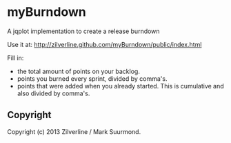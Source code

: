 myBurndown
==========

A jqplot implementation to create a release burndown

Use it at: http://zilverline.github.com/myBurndown/public/index.html

Fill in:
- the total amount of points on your backlog.
- points you burned every sprint, divided by comma's.
- points that were added when you already started. This is cumulative and also divided by comma's.

Copyright
---------
Copyright (c) 2013 Zilverline / Mark Suurmond.
